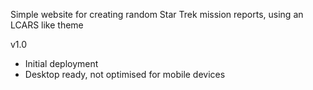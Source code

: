 Simple website for creating random Star Trek mission reports, using an LCARS like theme

v1.0
- Initial deployment
- Desktop ready, not optimised for mobile devices
